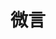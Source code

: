 # 微言


<!-- 引用 artitalk -->

<script type="text/javascript" src="https://cdn.jsdelivr.net/npm/artitalk"></script>

<!-- 存放说说的容器 -->

<div id="artitalk_main"></div>
<script>
new Artitalk({
    appId: 'nzQD1VSNO15t41r81iycjyxG-gzGzoHsz', // Your LeanCloud appId
    appKey: 'IsoxHJmeJAdEAei7Sa8ieCXX' // Your LeanCloud appKey
    ,serverURL: 'https://comment.radish.cloud'
})
</script>


